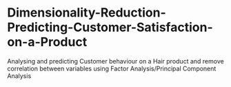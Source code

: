 # Dimensionality-Reduction-Predicting-Customer-Satisfaction-on-a-Product
Analysing and predicting Customer behaviour on a Hair product and remove correlation between variables using Factor Analysis/Principal Component Analysis
